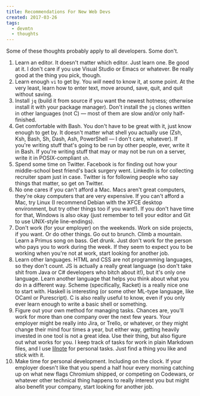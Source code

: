 ```yaml
---
title: Recommendations For New Web Devs
created: 2017-03-26
tags:
  - devmtn
  - thoughts
---
```


Some of these thoughts probably apply to all developers. Some don't.

1. Learn an editor. It doesn't matter which editor. Just learn one. Be good at
   it. I don't care if you use Visual Studio or Emacs or whatever. Be really
   good at the thing you pick, though.
1. Learn enough `vi` to get by. You _will_ need to know it, at some point. At
   the very least, learn how to enter text, move around, save, quit, and quit
   without saving.
1. Install `jq` (build it from source if you want the newest hotness; otherwise
   install it with your package manager). Don't install the `jq` clones written
   in other languages (not C) &mdash; most of them are slow and/or only
   half-finished.
1. Get comfortable with Bash. You don't have to be great with it, just know
   enough to get by. It doesn't matter what shell you actually use (Zsh, Ksh,
   Bash, Sh, Dash, Ash, PowerShell &mdash; I don't care, whatever). If you're
   writing stuff that's going to be run by other people, ever, write it in Bash.
   If you're writing stuff that may or may not be run on a server, write it in
   POSIX-compliant `sh`.
1. Spend some time on Twitter. Facebook is for finding out how your
   middle-school best friend's back surgery went. LinkedIn is for collecting
   recruiter spam just in case. Twitter is for following people who say things
   that matter, so get on Twitter.
1. No one cares if you can't afford a Mac. Macs aren't great computers, they're
   okay computers that are very expensive. If you can't afford a Mac, try Linux
   (I recommend Debian with the XFCE desktop environment, but try other things
   too if you want!). If you don't have time for that, Windows is also okay
   (just remember to tell your editor and Git to use UNIX-style line-endings).
1. Don't work (for your employer) on the weekends. Work on side projects, if you
   want. Or do other things. Go out to brunch. Climb a mountain. Learn a Primus
   song on bass. Get drunk. Just don't work for the person who pays you to work
   during the week. If they seem to expect you to be working when you're not at
   work, start looking for another job.
1. Learn other languages. HTML and CSS are not programming languages, so they
   don't count. JS is actually a really great language (so don't take shit from
   Java or C# developers who bitch about it!), but it's only one language. Learn
   another language that helps you think about what you do in a different way.
   Scheme (specifically, Racket) is a really nice one to start with. Haskell is
   interesting (or some other ML-type language, like OCaml or Purescript). C is
   also really useful to know, even if you only ever learn enough to write a
   basic shell or something.
1. Figure out your own method for managing tasks. Chances are, you'll work for
   more than one company over the next few years. Your employer might be really
   into Jira, or Trello, or whatever, or they might change their mind four times
   a year, but either way, getting heavily invested in one tool is not a great
   idea. Use their thing, but also figure out what works for you. I keep track
   of tasks for work in plain Markdown files, and I use
   [lilnote](http://npm.im/lilnote) for personal tasks. Just find a thing you
   like and stick with it.
1. Make time for personal development. Including on the clock. If your employer
   doesn't like that you spend a half hour every morning catching up on what new
   flags Chromium shipped, or competing on Codewars, or whatever other technical
   thing happens to really interest you but might also benefit your company,
   start looking for another job.
